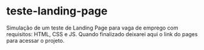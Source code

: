 # teste-landing-page
Simulação de um teste de Landing Page para vaga de emprego com requisitos: HTML, CSS e JS.
 Quando finalizado deixarei aqui o link do pages para acessar o projeto.

